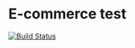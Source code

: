 # E-commerce test

<!-- URL do Travis -->
[![Build Status](https://travis-ci.org/YD125/e-commerce.svg?branch=master)](https://travis-ci.org/YD125/e-commerce)

